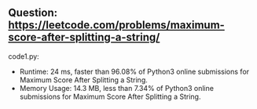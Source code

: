 ## Question: https://leetcode.com/problems/maximum-score-after-splitting-a-string/

code1.py:
* Runtime: 24 ms, faster than 96.08% of Python3 online submissions for Maximum Score After Splitting a String.
* Memory Usage: 14.3 MB, less than 7.34% of Python3 online submissions for Maximum Score After Splitting a String.